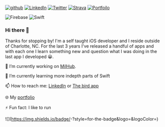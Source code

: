 [![github](https://img.shields.io/badge/GitHub-000000?style=for-the-badge&logo=GitHub&logoColor=white)](https://github.com/arbyruns)
[![LinkedIn](https://img.shields.io/badge/LinkedIn-000000?style=for-the-badge&logo=LinkedIn&logoColor=0A66C2)](https://www.linkedin.com/in/revansii/)
[![Twitter](https://img.shields.io/badge/Twitter-000000?style=for-the-badge&logo=Twitter&logoColor=1DA1F2)](https://twitter.com/rb_e2)
[![Strava](https://img.shields.io/badge/Strava-000000?style=for-the-badge&logo=Strava&logoColor=FC4C02)](https://www.strava.com/athletes/4593916)
[![Portfoilo](https://img.shields.io/badge/Portfoilo-000000?style=for-the-badge&logo=Portfoilo&logoColor=FC4C02)](http://www.notthatrobertevans.com/)

![Firebase](https://img.shields.io/badge/Firebase-000000?style=for-the-badge&logo=Firebase&logoColor=FFCA28)
![Swift](https://img.shields.io/badge/Swift-000000?style=for-the-badge&logo=Swift&logoColor=F05138)

### Hi there 👋

Thanks for stopping by! I'm a self taught iOS developer and I reside outside of Charlotte, NC. For the last 3 years I've released a handful of apps and with each one I learn something new and question what I was doing in the last app I developed 😀.

🔭 I’m currently working on [MilHub](https://milhub.app/).

🌱 I’m currently learning more indepth parts of Swift 

📫 How to reach me: [LinkedIn](https://www.linkedin.com/in/revansii/) or [The bird app](https://twitter.com/rb_e2)

🌐 My [portfolio](http://www.notthatrobertevans.com/)

⚡ Fun fact: I like to run

![<Badge Name>](https://img.shields.io/badge/<Badge Text>-<Background Color>?style=for-the-badge&logo=<Icon Name>&logoColor=<Logo Color>)

  
<!--
**arbyruns/arbyruns** is a ✨ _special_ ✨ repository because its `README.md` (this file) appears on your GitHub profile.

Here are some ideas to get you started:

- 🔭 I’m currently working on ...
- 🌱 I’m currently learning ...
- 👯 I’m looking to collaborate on ...
- 🤔 I’m looking for help with ...
- 💬 Ask me about ...
- 📫 How to reach me: ...
- 😄 Pronouns: ...
- ⚡ Fun fact: ...
-->
